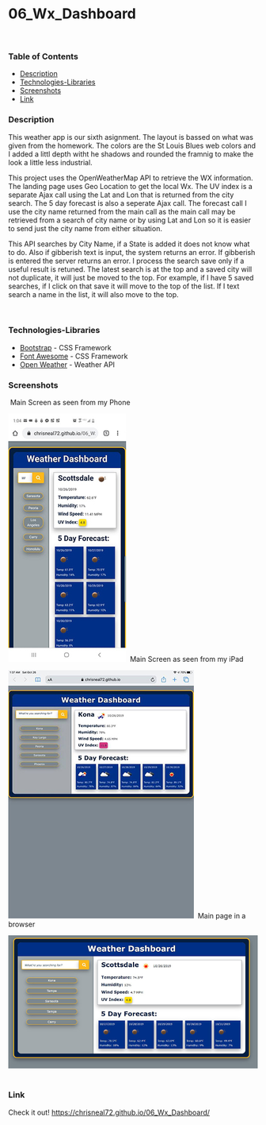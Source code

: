 # 06_Wx_Dashboard
​
### Table of Contents
- [Description](#Description)
- [Technologies-Libraries](#Technologies-Libraries)
- [Screenshots](#Screenshots)
- [Link](#Link)
​
### Description
This weather app is our sixth asignment. The layout is bassed on what was given from the homework. The colors are the St Louis Blues web colors and I added a littl depth witht he shadows and rounded the framnig to make the look a little less industrial.

This project uses the OpenWeatherMap API to retrieve the WX information. The landing page uses Geo Location to get the local Wx. The UV index is a separate Ajax call using the Lat and Lon that is returned from the city search. The 5 day forecast is also a seperate Ajax call. The forecast call I use the city name returned from the main call as the main call may be retrieved from a search of city name or by using Lat and Lon so it is easier to send just the city name from either situation.

This API searches by City Name, if a State is added it does not know what to do. Also if gibberish text is input, the system returns an error. If gibberish is entered the server returns an error. I process the search save only if a useful result is retuned. The latest search is at the top and a saved city will not duplicate, it will just be moved to the top. For example, if I have 5 saved searches, if I click on that save it will move to the top of the list. If I text search a name in the list, it will also move to the top.

​
### Technologies-Libraries
- [Bootstrap](https://getbootstrap.com/) - CSS Framework
- [Font Awesome](https://fontawesome.com/) - CSS Framework
- [Open Weather](https://openweathermap.org/current/) - Weather API
​
### Screenshots
​
Main Screen as seen from my Phone

![Image](assets/images/phone.jpg)
​
Main Screen as seen from my iPad

![Image](assets/images/ipad.jpg)
​
Main page in a browser

![Image](assets/images/desktop.jpg)
​
### Link
Check it out! 
https://chrisneal72.github.io/06_Wx_Dashboard/